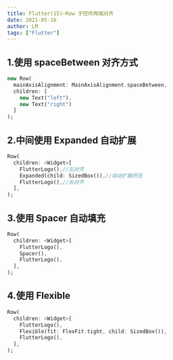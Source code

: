 ```yaml
---
title: Flutter(15)—Row 子控件两端对齐
date: 2021-05-16
author: LM
tags: ["Flutter"]
---
```


## 1.使用 spaceBetween 对齐方式

```dart
new Row(
  mainAxisAlignment: MainAxisAlignment.spaceBetween,
  children: [
    new Text("left"),
    new Text("right")
  ]
);
```

## 2.中间使用 Expanded 自动扩展

```dart
Row(
  children: <Widget>[
    FlutterLogo(),//左对齐
    Expanded(child: SizedBox()),//自动扩展挤压
    FlutterLogo(),//右对齐
  ],
);
```

## 3.使用 Spacer 自动填充

```dart
Row(
  children: <Widget>[
    FlutterLogo(),
    Spacer(),
    FlutterLogo(),
  ],
);
```

## 4.使用 Flexible

```dart
Row(
  children: <Widget>[
    FlutterLogo(),
    Flexible(fit: FlexFit.tight, child: SizedBox()),
    FlutterLogo(),
  ],
);
```

